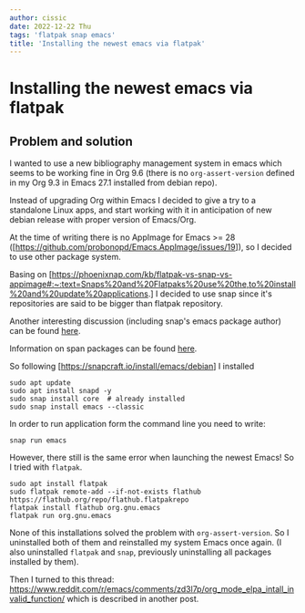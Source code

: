 ```yaml
---
author: cissic
date: 2022-12-22 Thu
tags: 'flatpak snap emacs'
title: 'Installing the newest emacs via flatpak'
---
```



# Installing the newest emacs via flatpak


## Problem and solution

I wanted to use a new bibliography management system in emacs which seems to be working fine in Org 9.6 (there is no `org-assert-version` defined in my Org 9.3 in Emacs 27.1 installed from debian repo).

Instead of upgrading Org within Emacs I decided to give a try to a standalone Linux apps, and start working with it in anticipation of new debian release with proper version of Emacs/Org.

At the time of writing there is no AppImage for Emacs >= 28
([<https://github.com/probonopd/Emacs.AppImage/issues/19>]), so I decided to use other package system.

Basing on [<https://phoenixnap.com/kb/flatpak-vs-snap-vs-appimage#:~:text=Snaps%20and%20Flatpaks%20use%20the,to%20install%20and%20update%20applications>.] I decided to use snap since it's repositories are said to be 
bigger than flatpak repository. 

Another interesting discussion (including snap's emacs package author) can be found [here](https://www.reddit.com/r/emacs/comments/brzo17/emacs_in_a_snap/).

Information on span packages can be found [here](https://phoenixnap.com/kb/snap-packages#:~:text=Run%20Snaps%20via%20Terminal,snap%20and%20the%20hosts%20fontconfig.).

So following [<https://snapcraft.io/install/emacs/debian>] I installed 

    sudo apt update
    sudo apt install snapd -y
    sudo snap install core  # already installed
    sudo snap install emacs --classic  

In order to run application form the command line you need to write:

    snap run emacs

However, there still is the same error when launching the newest Emacs!
So I tried with `flatpak`.

    sudo apt install flatpak
    sudo flatpak remote-add --if-not-exists flathub https://flathub.org/repo/flathub.flatpakrepo
    flatpak install flathub org.gnu.emacs
    flatpak run org.gnu.emacs

None of this installations solved the problem with  `org-assert-version`.
So I uninstalled both of them and reinstalled my system Emacs once again.
(I also uninstalled `flatpak` and `snap`, previously uninstalling all packages installed by them).

Then I turned to this thread: 
<https://www.reddit.com/r/emacs/comments/zd3l7p/org_mode_elpa_intall_invalid_function/>
which is described in another post.

